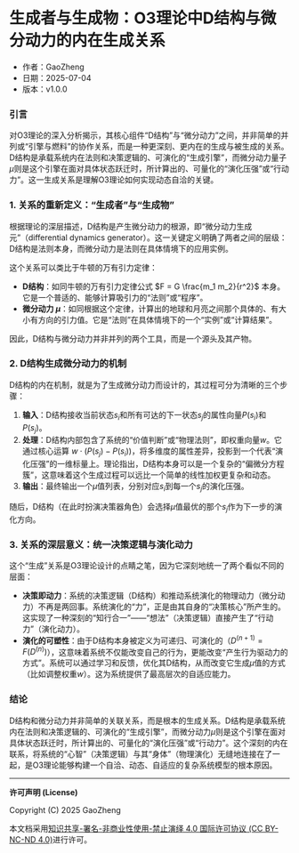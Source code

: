 # **生成者与生成物：O3理论中D结构与微分动力的内在生成关系**

- 作者：GaoZheng
- 日期：2025-07-04
- 版本：v1.0.0

### 引言
对O3理论的深入分析揭示，其核心组件“D结构”与“微分动力”之间，并非简单的并列或“引擎与燃料”的协作关系，而是一种更深刻、更内在的生成与被生成的关系。D结构是承载系统内在法则和决策逻辑的、可演化的“生成引擎”，而微分动力量子$\mu$则是这个引擎在面对具体状态跃迁时，所计算出的、可量化的“演化压强”或“行动力”。这一生成关系是理解O3理论如何实现动态自洽的关键。

### 1. 关系的重新定义：“生成者”与“生成物”
根据理论的深层描述，D结构是产生微分动力的根源，即“微分动力生成元”（differential dynamics generator）。这一关键定义明确了两者之间的层级：D结构是法则本身，而微分动力是法则在具体情境下的应用实例。

这个关系可以类比于牛顿的万有引力定律：
* **D结构**：如同牛顿的万有引力定律公式 $F = G \frac{m_1 m_2}{r^2}$ 本身。它是一个普适的、能够计算吸引力的“法则”或“程序”。
* **微分动力 $\mu$**：如同根据这个定律，计算出的地球和月亮之间那个具体的、有大小有方向的引力值。它是“法则”在具体情境下的一个“实例”或“计算结果”。

因此，D结构与微分动力并非并列的两个工具，而是一个源头及其产物。

### 2. D结构生成微分动力的机制
D结构的内在机制，就是为了生成微分动力而设计的，其过程可分为清晰的三个步骤：

1. **输入**：D结构接收当前状态$s_i$和所有可达的下一状态$s_j$的属性向量$P(s_i)$和$P(s_j)$。
2. **处理**：D结构内部包含了系统的“价值判断”或“物理法则”，即权重向量$w$。它通过核心运算 $w \cdot (P(s_j) - P(s_i))$，将多维度的属性差异，投影到一个代表“演化压强”的一维标量上。理论指出，D结构本身可以是一个复杂的“偏微分方程簇”，这意味着这个生成过程可以远比一个简单的线性加权更复杂和动态。
3. **输出**：最终输出一个$\mu$值列表，分别对应$s_i$到每一个$s_j$的演化压强。

随后，D结构（在此时扮演决策器角色）会选择$\mu$值最优的那个$s_j$作为下一步的演化方向。

### 3. 关系的深层意义：统一决策逻辑与演化动力
这个“生成”关系是O3理论设计的点睛之笔，因为它深刻地统一了两个看似不同的层面：

* **决策即动力**：系统的决策逻辑（D结构）和推动系统演化的物理动力（微分动力）不再是两回事。系统演化的“力”，正是由其自身的“决策核心”所产生的。这实现了一种深刻的“知行合一”——“想法”（决策逻辑）直接产生了“行动力”（演化动力）。
* **演化的可塑性**：由于D结构本身被定义为可递归、可演化的（$D^{(n+1)} = F(D^{(n)})$），这意味着系统不仅能改变自己的行为，更能改变“产生行为驱动力的方式”。系统可以通过学习和反馈，优化其D结构，从而改变它生成$\mu$值的方式（比如调整权重$w$）。这为系统提供了最高层次的自适应能力。

### 结论
D结构和微分动力并非简单的关联关系，而是根本的生成关系。D结构是承载系统内在法则和决策逻辑的、可演化的“生成引擎”，而微分动力$\mu$则是这个引擎在面对具体状态跃迁时，所计算出的、可量化的“演化压强”或“行动力”。这个深刻的内在联系，将系统的“心智”（决策逻辑）与其“身体”（物理演化）无缝地连接在了一起，是O3理论能够构建一个自洽、动态、自适应的复杂系统模型的根本原因。

---

**许可声明 (License)**

Copyright (C) 2025 GaoZheng 

本文档采用[知识共享-署名-非商业性使用-禁止演绎 4.0 国际许可协议 (CC BY-NC-ND 4.0)](https://creativecommons.org/licenses/by-nc-nd/4.0/deed.zh-Hans)进行许可。
